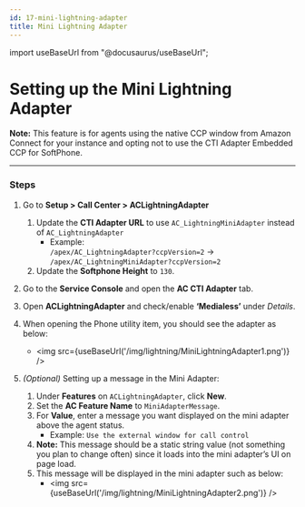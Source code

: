 ```yaml
---
id: 17-mini-lightning-adapter
title: Mini Lightning Adapter
---
```

import useBaseUrl from "@docusaurus/useBaseUrl";

# Setting up the Mini Lightning Adapter

**Note:** This feature is for agents using the native CCP window from Amazon Connect for your instance and opting not to use the CTI Adapter Embedded CCP for SoftPhone.

---

### Steps

1. Go to **Setup > Call Center > ACLightningAdapter**
    1. Update the **CTI Adapter URL** to use `AC_LightningMiniAdapter` instead of `AC_LightningAdapter`
        - Example:  
          `/apex/AC_LightningAdapter?ccpVersion=2` → `/apex/AC_LightningMiniAdapter?ccpVersion=2`
    2. Update the **Softphone Height** to `130`.

2. Go to the **Service Console** and open the **AC CTI Adapter** tab.  

3. Open **ACLightningAdapter** and check/enable **‘Medialess’** under *Details*.  

4. When opening the Phone utility item, you should see the adapter as below:  
    - <img src={useBaseUrl('/img/lightning/MiniLightningAdapter1.png')} />

5. *(Optional)* Setting up a message in the Mini Adapter:
    1. Under **Features** on `ACLightningAdapter`, click **New**.
    2. Set the **AC Feature Name** to `MiniAdapterMessage`.
    3. For **Value**, enter a message you want displayed on the mini adapter above the agent status.  
       - Example: `Use the external window for call control`
    4. **Note:** This message should be a static string value (not something you plan to change often) since it loads into the mini adapter’s UI on page load.
    5. This message will be displayed in the mini adapter such as below:
       - <img src={useBaseUrl('/img/lightning/MiniLightningAdapter2.png')} />

